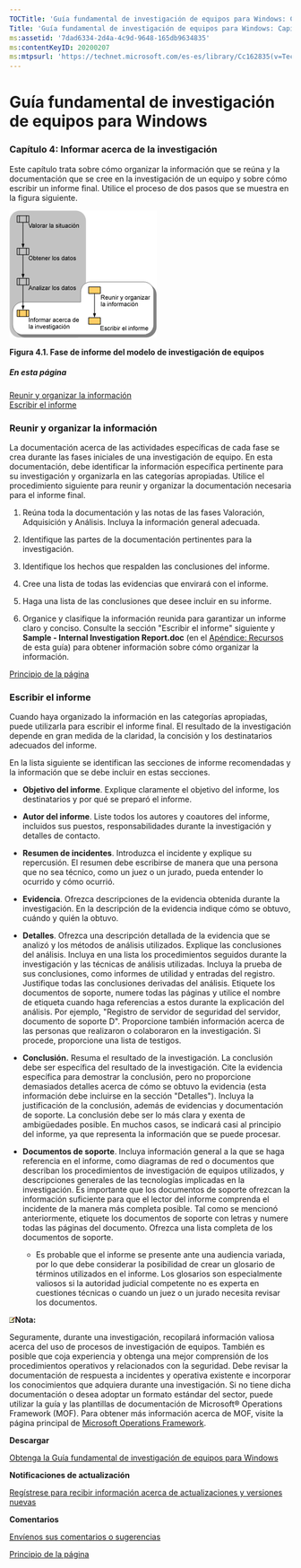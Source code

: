 ```yaml
---
TOCTitle: 'Guía fundamental de investigación de equipos para Windows: Capítulo 4: Informar acerca de la investigación'
Title: 'Guía fundamental de investigación de equipos para Windows: Capítulo 4: Informar acerca de la investigación'
ms:assetid: '7dad6334-2d4a-4c9d-9648-165db9634835'
ms:contentKeyID: 20200207
ms:mtpsurl: 'https://technet.microsoft.com/es-es/library/Cc162835(v=TechNet.10)'
---
```


Guía fundamental de investigación de equipos para Windows
=========================================================

### Capítulo 4: Informar acerca de la investigación

Este capítulo trata sobre cómo organizar la información que se reúna y la documentación que se cree en la investigación de un equipo y sobre cómo escribir un informe final. Utilice el proceso de dos pasos que se muestra en la figura siguiente.

![](images/Cc162835.ea980adc-4055-4957-bdd0-98990762a62d(es-es,TechNet.10).gif)

**Figura 4.1. Fase de informe del modelo de investigación de equipos**

##### En esta página

[](#ecaa)[Reunir y organizar la información](#ecaa)  
[](#ebaa)[Escribir el informe](#ebaa)  

### Reunir y organizar la información

La documentación acerca de las actividades específicas de cada fase se crea durante las fases iniciales de una investigación de equipo. En esta documentación, debe identificar la información específica pertinente para su investigación y organizarla en las categorías apropiadas. Utilice el procedimiento siguiente para reunir y organizar la documentación necesaria para el informe final.

1.  Reúna toda la documentación y las notas de las fases Valoración, Adquisición y Análisis. Incluya la información general adecuada.

2.  Identifique las partes de la documentación pertinentes para la investigación.

3.  Identifique los hechos que respalden las conclusiones del informe.

4.  Cree una lista de todas las evidencias que envirará con el informe.

5.  Haga una lista de las conclusiones que desee incluir en su informe.

6.  Organice y clasifique la información reunida para garantizar un informe claro y conciso. Consulte la sección "Escribir el informe" siguiente y **Sample - Internal Investigation Report.doc** (en el [Apéndice: Recursos](https://technet.microsoft.com/es-es/library/a9a5c2a9-cce3-4edb-a92c-10983899240a(v=TechNet.10)) de esta guía) para obtener información sobre cómo organizar la información.

[](#mainsection)[Principio de la página](#mainsection)

### Escribir el informe

Cuando haya organizado la información en las categorías apropiadas, puede utilizarla para escribir el informe final. El resultado de la investigación depende en gran medida de la claridad, la concisión y los destinatarios adecuados del informe.

En la lista siguiente se identifican las secciones de informe recomendadas y la información que se debe incluir en estas secciones.

-   **Objetivo del informe**. Explique claramente el objetivo del informe, los destinatarios y por qué se preparó el informe.

-   **Autor del informe**. Liste todos los autores y coautores del informe, incluidos sus puestos, responsabilidades durante la investigación y detalles de contacto.

-   **Resumen de incidentes**. Introduzca el incidente y explique su repercusión. El resumen debe escribirse de manera que una persona que no sea técnico, como un juez o un jurado, pueda entender lo ocurrido y cómo ocurrió.

-   **Evidencia**. Ofrezca descripciones de la evidencia obtenida durante la investigación. En la descripción de la evidencia indique cómo se obtuvo, cuándo y quién la obtuvo.

-   **Detalles**. Ofrezca una descripción detallada de la evidencia que se analizó y los métodos de análisis utilizados. Explique las conclusiones del análisis. Incluya en una lista los procedimientos seguidos durante la investigación y las técnicas de análisis utilizadas. Incluya la prueba de sus conclusiones, como informes de utilidad y entradas del registro. Justifique todas las conclusiones derivadas del análisis. Etiquete los documentos de soporte, numere todas las páginas y utilice el nombre de etiqueta cuando haga referencias a estos durante la explicación del análisis. Por ejemplo, "Registro de servidor de seguridad del servidor, documento de soporte D". Proporcione también información acerca de las personas que realizaron o colaboraron en la investigación. Si procede, proporcione una lista de testigos.

-   **Conclusión.** Resuma el resultado de la investigación. La conclusión debe ser específica del resultado de la investigación. Cite la evidencia específica para demostrar la conclusión, pero no proporcione demasiados detalles acerca de cómo se obtuvo la evidencia (esta información debe incluirse en la sección "Detalles"). Incluya la justificación de la conclusión, además de evidencias y documentación de soporte. La conclusión debe ser lo más clara y exenta de ambigüedades posible. En muchos casos, se indicará casi al principio del informe, ya que representa la información que se puede procesar.

-   **Documentos de soporte**. Incluya información general a la que se haga referencia en el informe, como diagramas de red o documentos que describan los procedimientos de investigación de equipos utilizados, y descripciones generales de las tecnologías implicadas en la investigación. Es importante que los documentos de soporte ofrezcan la información suficiente para que el lector del informe comprenda el incidente de la manera más completa posible. Tal como se mencionó anteriormente, etiquete los documentos de soporte con letras y numere todas las páginas del documento. Ofrezca una lista completa de los documentos de soporte.

    -   Es probable que el informe se presente ante una audiencia variada, por lo que debe considerar la posibilidad de crear un glosario de términos utilizados en el informe. Los glosarios son especialmente valiosos si la autoridad judicial competente no es experta en cuestiones técnicas o cuando un juez o un jurado necesita revisar los documentos.

![](images/Cc162835.note(es-es,TechNet.10).gif)**Nota:**

Seguramente, durante una investigación, recopilará información valiosa acerca del uso de procesos de investigación de equipos. También es posible que coja experiencia y obtenga una mejor comprensión de los procedimientos operativos y relacionados con la seguridad. Debe revisar la documentación de respuesta a incidentes y operativa existente e incorporar los conocimientos que adquiera durante una investigación. Si no tiene dicha documentación o desea adoptar un formato estándar del sector, puede utilizar la guía y las plantillas de documentación de Microsoft® Operations Framework (MOF). Para obtener más información acerca de MOF, visite la página principal de [Microsoft Operations Framework](http://go.microsoft.com/?linkid=6013257).

**Descargar**

[Obtenga la Guía fundamental de investigación de equipos para Windows](http://go.microsoft.com/fwlink/?linkid=80345)

**Notificaciones de actualización**

[Regístrese para recibir información acerca de actualizaciones y versiones nuevas](http://go.microsoft.com/fwlink/?linkid=54982)

**Comentarios**

[Envíenos sus comentarios o sugerencias](mailto:secwish@microsoft.com?subject=fundamental%20computer%20investigation%20guide%20for%20windows)

[](#mainsection)[Principio de la página](#mainsection)
